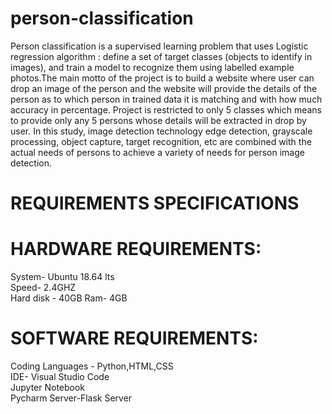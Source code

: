 # person-classification
 Person classification is a supervised learning problem that uses Logistic regression algorithm : define a set of target classes (objects to identify in images), and train a
model to recognize them using labelled example photos.The main motto of the project is to build a website where user can drop an image of the person and the website will
provide the details of the person as to which person in trained data it is matching and with how much accuracy in percentage. Project is restricted to only 5 classes which
means to provide only any 5 persons whose details will be extracted in drop by user. In this study, image detection technology edge detection, grayscale processing, object
capture, target recognition, etc are combined with the actual needs of persons to achieve a variety of needs for person image detection.

# REQUIREMENTS SPECIFICATIONS
  # HARDWARE REQUIREMENTS:
System- Ubuntu 18.64 lts                                                                                                                                                   
Speed- 2.4GHZ                                                                                                                                                                
Hard disk - 40GB                                                                                                                                                             Ram- 4GB

  # SOFTWARE REQUIREMENTS:
Coding Languages - Python,HTML,CSS                                                                                                                                           
IDE- Visual Studio Code                                                                                                                                                      
Jupyter Notebook                                                                                                                                                             
Pycharm                                                                                                                                                                      Server-Flask Server
